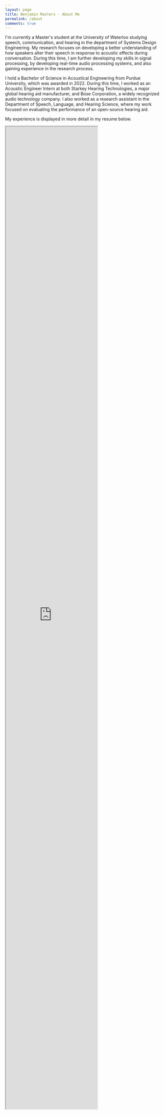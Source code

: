 ```yaml
---
layout: page
title: Benjamin Masters - About Me
permalink: /about
comments: true
---
```


<div class="row justify-content-between">
<div class="col-md-8 pr-5">

<p>I'm currently a Master's student at the University of Waterloo studying speech, communication, and hearing in the department of Systems Design Engineering. My research focuses on developing a better understanding of how speakers alter their speech in response to acoustic effects during conversation. During this time, I am further developing my skills in signal processing, by developing real-time audio processing systems, and also gaining experience in the research process.</p>

<p>I hold a Bachelor of Science in Acoustical Engineering from Purdue University, which was awarded in 2022. During this time, I worked as an Acoustic Engineer Intern at both Starkey Hearing Technologies, a major global hearing aid manufacturer, and Bose Corporation, a widely recognized audio technology company. I also worked as a research assistant in the Department of Speech, Language, and Hearing Science, where my work focused on evaluating the performance of an open-source hearing aid.</p>

<p>My experience is displayed in more detail in my resume below.</p>
<div class="resumeIframe">
<!-- <iframe onload="resizeIframe(this)" src="https://bpmasters.me/assets/pdf/resume.pdf" width="100%" allow="autoplay"></iframe> -->
<iframe src="https://bpmasters.me/assets/pdf/resume.pdf" style="height:80vh;" height="100%" allow="autoplay"></iframe>
</div>

<script type="text/javascript">
  function resizeIframe(iframe) {
    iframe.style.height = iframe.contentWindow.document.documentElement.scrollHeight + "px";
    iframe.style.width = iframe.contentWindow.document.documentElement.scrollWidth + "px";
  }
</script> 

</div>
</div>
